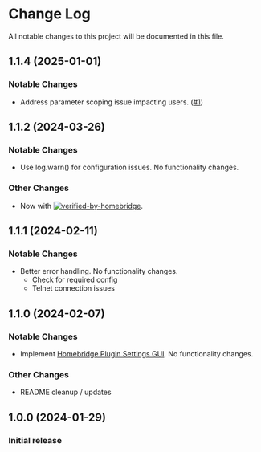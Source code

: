 
# Change Log

All notable changes to this project will be documented in this file.

## 1.1.4 (2025-01-01)

### Notable Changes

* Address parameter scoping issue impacting users. ([#1](https://github.com/isalkind/homebridge-ra2-select/issues/1))

## 1.1.2 (2024-03-26)

### Notable Changes

* Use log.warn() for configuration issues. No functionality changes.

### Other Changes

* Now with [![verified-by-homebridge](https://badgen.net/badge/homebridge/verified/purple)](https://github.com/homebridge/homebridge/wiki/Verified-Plugins).

## 1.1.1 (2024-02-11)

### Notable Changes

* Better error handling. No functionality changes.
  * Check for required config
  * Telnet connection issues

## 1.1.0 (2024-02-07)

### Notable Changes

* Implement [Homebridge Plugin Settings GUI](https://developers.homebridge.io/#/config-schema). No functionality changes.

### Other Changes

* README cleanup / updates

## 1.0.0 (2024-01-29)

### Initial release
